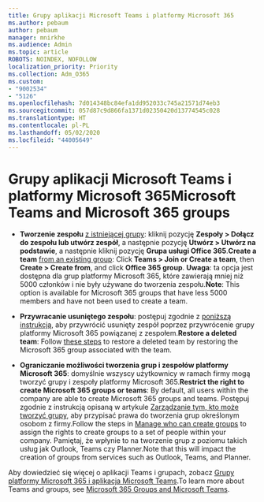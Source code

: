 ```yaml
---
title: Grupy aplikacji Microsoft Teams i platformy Microsoft 365
ms.author: pebaum
author: pebaum
manager: mnirkhe
ms.audience: Admin
ms.topic: article
ROBOTS: NOINDEX, NOFOLLOW
localization_priority: Priority
ms.collection: Adm_O365
ms.custom:
- "9002534"
- "5126"
ms.openlocfilehash: 7d014348bc84efa1dd952033c745a21571d74eb3
ms.sourcegitcommit: 057d87c9d866fa1371d02350420d13774545c028
ms.translationtype: HT
ms.contentlocale: pl-PL
ms.lasthandoff: 05/02/2020
ms.locfileid: "44005649"
---
```

# <a name="microsoft-teams-and-microsoft-365-groups"></a><span data-ttu-id="55a6a-102">Grupy aplikacji Microsoft Teams i platformy Microsoft 365</span><span class="sxs-lookup"><span data-stu-id="55a6a-102">Microsoft Teams and Microsoft 365 groups</span></span>

- <span data-ttu-id="55a6a-103">**Tworzenie zespołu** [z istniejącej grupy](https://support.microsoft.com/pl-PL/office/create-a-team-from-an-existing-group-24ec428e-40d7-4a1a-ab87-29be7d145865): kliknij pozycję **Zespoły > Dołącz do zespołu lub utwórz zespół**, a następnie pozycję **Utwórz > Utwórz na podstawie**, a następnie kliknij pozycję **Grupa usługi Office 365**.</span><span class="sxs-lookup"><span data-stu-id="55a6a-103">**Create a team** [from an existing group](https://support.microsoft.com/pl-PL/office/create-a-team-from-an-existing-group-24ec428e-40d7-4a1a-ab87-29be7d145865):  Click **Teams > Join or Create a team**, then **Create  > Create from**, and click **Office 365 group**.</span></span> <span data-ttu-id="55a6a-104">**Uwaga**: ta opcja jest dostępna dla grup platformy Microsoft 365, które zawierają mniej niż 5000 członków i nie były używane do tworzenia zespołu.</span><span class="sxs-lookup"><span data-stu-id="55a6a-104">**Note**: This option is available for Microsoft 365 groups that have less 5000 members and have not been used to create a team.</span></span>

- <span data-ttu-id="55a6a-105">**Przywracanie usuniętego zespołu**: postępuj zgodnie z [poniższą instrukcją](https://docs.microsoft.com/microsoftteams/archive-or-delete-a-team#restore-a-deleted-team), aby przywrócić usunięty zespół poprzez przywrócenie grupy platformy Microsoft 365 powiązanej z zespołem.</span><span class="sxs-lookup"><span data-stu-id="55a6a-105">**Restore a deleted team**: Follow [these steps](https://docs.microsoft.com/microsoftteams/archive-or-delete-a-team#restore-a-deleted-team) to restore a deleted team by restoring the Microsoft 365 group associated with the team.</span></span>

- <span data-ttu-id="55a6a-106">**Ograniczanie możliwości tworzenia grup i zespołów platformy Microsoft 365**: domyślnie wszyscy użytkownicy w ramach firmy mogą tworzyć grupy i zespoły platformy Microsoft 365.</span><span class="sxs-lookup"><span data-stu-id="55a6a-106">**Restrict the right to create Microsoft 365 groups or teams**: By default, all users within the company are able to create Microsoft 365 groups and teams.</span></span>  <span data-ttu-id="55a6a-107">Postępuj zgodnie z instrukcją opisaną w artykule [Zarządzanie tym, kto może tworzyć grupy](https://support.office.com/article/Manage-who-can-create-Office-365-Groups-4c46c8cb-17d0-44b5-9776-005fced8e618), aby przypisać prawa do tworzenia grup określonym osobom z firmy.</span><span class="sxs-lookup"><span data-stu-id="55a6a-107">Follow the steps in [Manage who can create groups](https://support.office.com/article/Manage-who-can-create-Office-365-Groups-4c46c8cb-17d0-44b5-9776-005fced8e618) to assign the rights to create groups to a set of people within your company.</span></span> <span data-ttu-id="55a6a-108">Pamiętaj, że wpłynie to na tworzenie grup z poziomu takich usług jak Outlook, Teams czy Planner.</span><span class="sxs-lookup"><span data-stu-id="55a6a-108">Note that this will impact the creation of groups from services such as Outlook, Teams, and Planner.</span></span>

<span data-ttu-id="55a6a-109">Aby dowiedzieć się więcej o aplikacji Teams i grupach, zobacz [Grupy platformy Microsoft 365 i aplikacja Microsoft Teams](https://docs.microsoft.com/microsoftteams/office-365-groups).</span><span class="sxs-lookup"><span data-stu-id="55a6a-109">To learn more about Teams and groups, see [Microsoft 365 Groups and Microsoft Teams](https://docs.microsoft.com/microsoftteams/office-365-groups).</span></span>
